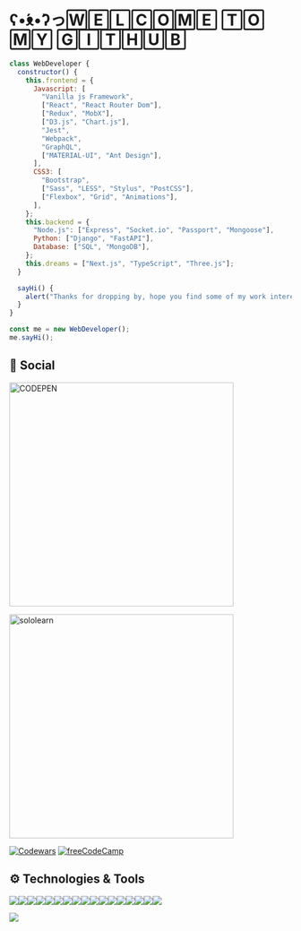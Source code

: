 # ʕ•́ᴥ•̀ʔっ🅆🄴🄻🄲🄾🄼🄴 🅃🄾 🄼🅈 🄶🄸🅃🄷🅄🄱
``` javascript
class WebDeveloper {
  constructor() {
    this.frontend = {
      Javascript: [
        "Vanilla js Framework",
        ["React", "React Router Dom"],
        ["Redux", "MobX"],
        ["D3.js", "Chart.js"],
        "Jest",
        "Webpack",
        "GraphQL",
        ["MATERIAL-UI", "Ant Design"],
      ],
      CSS3: [
        "Bootstrap",
        ["Sass", "LESS", "Stylus", "PostCSS"],
        ["Flexbox", "Grid", "Animations"],
      ],
    };
    this.backend = {
      "Node.js": ["Express", "Socket.io", "Passport", "Mongoose"],
      Python: ["Django", "FastAPI"],
      Database: ["SQL", "MongoDB"],
    };
    this.dreams = ["Next.js", "TypeScript", "Three.js"];
  }

  sayHi() {
    alert("Thanks for dropping by, hope you find some of my work interesting.");
  }
}

const me = new WebDeveloper();
me.sayHi();
```										
             																																					  
## :robot: Social
[<img src='https://encrypted-tbn0.gstatic.com/images?q=tbn:ANd9GcSxuAObRP7voMKCr5v6Mb46sv_N40oJy3VjpzXx5TFC3cwk_mZYn3hPSd40jzPBT_6MMw&usqp=CAU' width="400" alt="CODEPEN"/>](https://codepen.io/serega-seleznev)<br/>

 [<img src="https://encrypted-tbn0.gstatic.com/images?q=tbn:ANd9GcScljkBJXH9m0UZ5E3GD6Z1xqZo7U3MCzLkUQ&usqp=CAU"
width="400" alt="sololearn" />](https://www.sololearn.com/profile/16316680)<br/>

[![Codewars](https://www.codewars.com/users/zwerr/badges/large)](https://www.codewars.com/users/zwerr)
 [![freeCodeCamp](https://i.ibb.co/gM2SXbY/screencapture-freecodecamp-org-certification-zwerr-full-stack-2021-08-02-16-51-12-1.png)](https://www.freecodecamp.org/zwerr)
 ##   ⚙️ Technologies & Tools
 ![](https://img.shields.io/badge/Ubuntu-E95420?style=for-the-badge&logo=ubuntu&logoColor=white)![](https://img.shields.io/badge/HTML-239120?style=for-the-badge&logo=html5&logoColor=white)![](https://img.shields.io/badge/CSS3-1572B6?style=for-the-badge&logo=css3&logoColor=white)![](https://res.cloudinary.com/practicaldev/image/fetch/s--yXd1I4K0--/c_limit%2Cf_auto%2Cfl_progressive%2Cq_auto%2Cw_880/https://img.shields.io/badge/Javascript-323330%3Fstyle%3Dfor-the-badge%26logo%3Djavascript%26logoColor%3DF7DF1E)![](https://img.shields.io/badge/Node.js-43853D?style=for-the-badge&logo=node.js&logoColor=white)![](https://img.shields.io/badge/Sass-CC6699?style=for-the-badge&logo=sass&logoColor=white)![](https://img.shields.io/badge/Express.js-404D59?style=for-the-badge)![](https://img.shields.io/badge/React-20232A?style=for-the-badge&logo=react&logoColor=61DAFB)![](https://img.shields.io/badge/Bootstrap-563D7C?style=for-the-badge&logo=bootstrap&logoColor=white)![](https://img.shields.io/badge/styled--components-DB7093?style=for-the-badge&logo=styled-components&logoColor=white)![](https://img.shields.io/badge/Material--UI-0081CB?style=for-the-badge&logo=material-ui&logoColor=white)![](https://img.shields.io/badge/Redux-593D88?style=for-the-badge&logo=redux&logoColor=white)![](https://img.shields.io/badge/React_Router-CA4245?style=for-the-badge&logo=react-router&logoColor=white)![](https://img.shields.io/badge/Python-14354C?style=for-the-badge&logo=python&logoColor=white)![](https://img.shields.io/badge/Django-092E20?style=for-the-badge&logo=django&logoColor=white)![](https://img.shields.io/badge/MongoDB-4EA94B?style=for-the-badge&logo=mongodb&logoColor=white)![](https://img.shields.io/badge/SQLite-07405E?style=for-the-badge&logo=sqlite&logoColor=white)

 ![](https://github-profile-trophy.vercel.app/?username=Zwerruga&theme=dracula)
